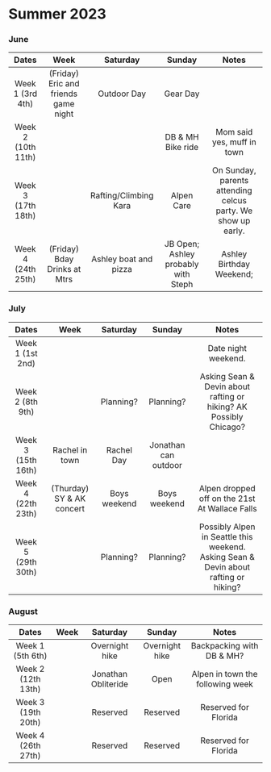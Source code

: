 # Summer 2023

### June
Dates | Week | Saturday | Sunday| Notes
:--:| :--:| :--:| :--:| :--:| 
Week 1 (3rd 4th) | (Friday) Eric and friends game night| Outdoor Day | Gear Day | 
Week 2 (10th 11th) | | | DB & MH Bike ride | Mom said yes, muff in town
Week 3 (17th 18th) | | Rafting/Climbing Kara | Alpen Care | On Sunday, parents attending celcus party.  We show up early.
Week 4 (24th 25th) | (Friday) Bday Drinks at Mtrs | Ashley boat and pizza | JB Open; Ashley probably with Steph | Ashley Birthday Weekend; |

### July
Dates | Week | Saturday | Sunday| Notes
:--:| :--:| :--:| :--:| :--:| 
Week 1 (1st 2nd) | | | | Date night weekend.
Week 2 (8th 9th) | | Planning? | Planning?  | Asking Sean & Devin about rafting or hiking? AK Possibly Chicago?
Week 3 (15th 16th) | Rachel in town | Rachel Day | Jonathan can outdoor |
Week 4 (22th 23th) | (Thurday) SY & AK concert  | Boys weekend  | Boys weekend  | Alpen dropped off on the 21st At Wallace Falls
Week 5 (29th 30th) | | Planning? | Planning? | Possibly Alpen in Seattle this weekend. Asking Sean & Devin about rafting or hiking?


### August
Dates | Week | Saturday | Sunday| Notes
:--:| :--:| :--:| :--:| :--:| 
Week 1 (5th 6th) | | Overnight hike | Overnight hike  | Backpacking with DB & MH?
Week 2 (12th 13th) | | Jonathan Obliteride | Open| Alpen in town the following week| 
Week 3 (19th 20th) | | Reserved | Reserved  |Reserved for Florida
Week 4 (26th 27th) | | Reserved | Reserved  | Reserved for Florida